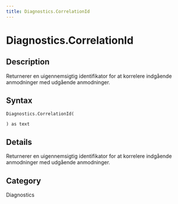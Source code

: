 ```yaml
---
title: Diagnostics.CorrelationId
---
```


# Diagnostics.CorrelationId


## Description

Returnerer en uigennemsigtig identifikator for at korrelere indgående anmodninger med udgående anmodninger.


## Syntax

```powerquery
Diagnostics.CorrelationId(

) as text
```


## Details

Returnerer en uigennemsigtig identifikator for at korrelere indgående anmodninger med udgående anmodninger.



## Category
Diagnostics

